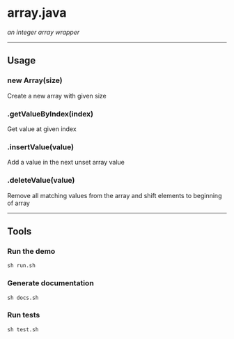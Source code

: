 # array.java
*an integer array wrapper*

---
## Usage
>
### new Array(size)
Create a new array with given size
>
### .getValueByIndex(index)
Get value at given index
>
### .insertValue(value)
Add a value in the next unset array value
>
### .deleteValue(value)
Remove all matching values from the array and shift elements to beginning of array

---
## Tools
>
### Run the demo
	sh run.sh
>
### Generate documentation
	sh docs.sh
>
### Run tests
	sh test.sh

